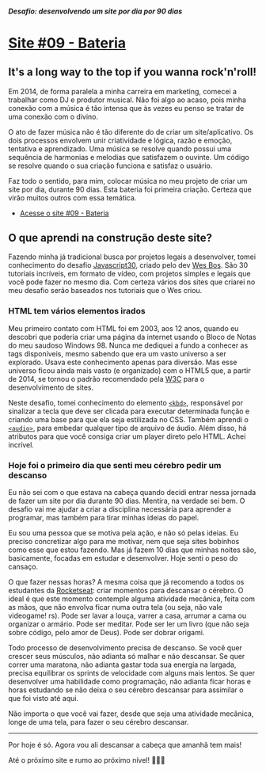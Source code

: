 ##### Desafio: desenvolvendo um site por dia por 90 dias 

# [Site #09 - Bateria](https://www.dorlyneto.com/90sites/09-bateria)

## It's a long way to the top if you wanna rock'n'roll!

Em 2014, de forma paralela a minha carreira em marketing, comecei a trabalhar como DJ e produtor musical. Não foi algo ao acaso, pois minha conexão com a música é tão intensa que às vezes eu penso se tratar de uma conexão com o divino.

O ato de fazer música não é tão diferente do de criar um site/aplicativo. Os dois processos envolvem unir criatividade e lógica, razão e emoção, tentativa e aprendizado. Uma música se resolve quando possui uma sequência de harmonias e melodias que satisfazem o ouvinte. Um código se resolve quando o sua criação funciona e satisfaz o usuário.

Faz todo o sentido, para mim, colocar música no meu projeto de criar um site por dia, durante 90 dias. Esta bateria foi primeira criação. Certeza que virão muitos outros com essa temática.

* [Acesse o site #09 - Bateria](https://www.dorlyneto.com/90sites/09-bateria)

## O que aprendi na construção deste site?

Fazendo minha já tradicional busca por projetos legais a desenvolver, tomei conhecimento do desafio [Javascript30](https://javascript30.com/), criado pelo dev [Wes Bos](https://github.com/wesbos). São 30 tutoriais incríveis, em formato de vídeo, com projetos simples e legais que você pode fazer no mesmo dia. Com certeza vários dos sites que criarei no meu desafio serão baseados nos tutoriais que o Wes criou.

### HTML tem vários elementos irados

Meu primeiro contato com HTML foi em 2003, aos 12 anos, quando eu descobri que poderia criar uma página da internet usando o Bloco de Notas do meu saudoso Windows 98. Nunca me dediquei a fundo a conhecer as tags disponíveis, mesmo sabendo que era um vasto universo a ser explorado. Usava este conhecimento apenas para diversão. Mas esse universo ficou ainda mais vasto (e organizado) com o HTML5 que, a partir de 2014, se tornou o padrão recomendado pela [W3C](https://dev.w3.org/html5/html-author/) para o desenvolvimento de sites. 

Neste desafio, tomei conhecimento do elemento [```<kbd>```](https://www.w3schools.com/tags/tag_kbd.asp), responsável por sinalizar a tecla que deve ser clicada para executar determinada função e criando uma base para que ela seja estilizada no CSS. Também aprendi o [```<audio>```](https://www.w3schools.com/tags/tag_audio.asp), para embedar qualquer tipo de arquivo de áudio. Além disso, há atributos para que você consiga criar um player direto pelo HTML. Achei incrível.

### Hoje foi o primeiro dia que senti meu cérebro pedir um descanso

Eu não sei com o que estava na cabeça quando decidi entrar nessa jornada de fazer um site por dia durante 90 dias. Mentira, na verdade sei bem. O desafio vai me ajudar a criar a disciplina necessária para aprender a programar, mas também para tirar minhas ideias do papel.

Eu sou uma pessoa que se motiva pela ação, e não só pelas ideias. Eu preciso concretizar algo para me motivar, nem que seja sites bobinhos como esse que estou fazendo. Mas já fazem 10 dias que minhas noites são, basicamente, focadas em estudar e desenvolver. Hoje senti o peso do cansaço.

O que fazer nessas horas? A mesma coisa que já recomendo a todos os estudantes da [Rocketseat](https://www.rocketseat.com.br): criar momentos para descansar o cérebro. O ideal é que este momento contemple alguma atividade mecânica, feita com as mãos, que não envolva ficar numa outra tela (ou seja, não vale videogame! rs). Pode ser lavar a louça, varrer a casa, arrumar a cama ou organizar o armário. Pode ser meditar. Pode ser ler um livro (que não seja sobre código, pelo amor de Deus). Pode ser dobrar origami. 

Todo processo de desenvolvimento precisa de descanso. Se você quer crescer seus músculos, não adianta só malhar e não descansar. Se quer correr uma maratona, não adianta gastar toda sua energia na largada, precisa equilibrar os sprints de velocidade com alguns mais lentos. Se quer desenvolver uma habilidade como programação, não adianta ficar horas e horas estudando se não deixa o seu cérebro descansar para assimilar o que foi visto até aqui.

Não importa o que você vai fazer, desde que seja uma atividade mecânica, longe de uma tela, para fazer o seu cérebro descansar. 

---

Por hoje é só. Agora vou ali descansar a cabeça que amanhã tem mais!

Até o próximo site e rumo ao próximo nível! 🚀🚀🚀